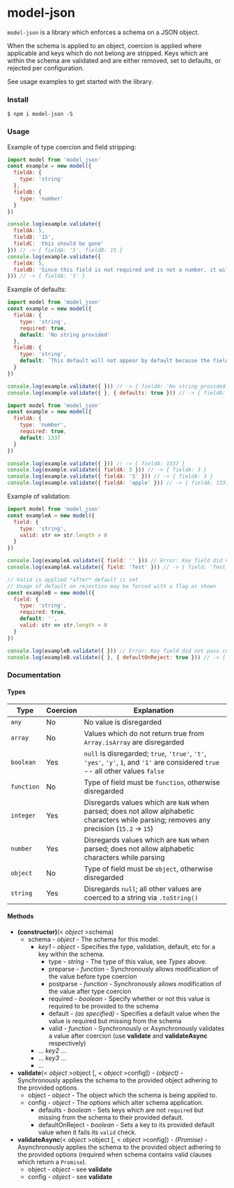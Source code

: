 # model-json
`model-json` is a library which enforces a schema on a JSON object.

When the schema is applied to an object, coercion is applied where applicable and keys which do not belong are stripped.
Keys which are within the schema are validated and are either removed, set to defaults, or rejected per configuration.

See usage examples to get started with the library.

### Install
```
$ npm i model-json -S
```

### Usage
Example of type coercion and field stripping:
```js
import model from 'model_json'
const example = new model({
  fieldA: {
    type: 'string'
  },
  fieldB: {
    type: 'number'
  }
})

console.log(example.validate({
  fieldA: 5,
  fieldB: '15',
  fieldC: 'this should be gone'
})) // -> { fieldA: '5', fieldB: 15 }
console.log(example.validate({
  fieldA: 5,
  fieldB: 'Since this field is not required and is not a number, it will be removed from the object.'
})) // -> { fieldA: '5' }
```

Example of defaults:
```js
import model from 'model_json'
const example = new model({
  fieldA: {
    type: 'string',
    required: true,
    default: 'No string provided'
  },
  fieldB: {
    type: 'string',
    default: `This default will not appear by default because the field is not required. This behavior is configurable via an option, as shown.`
  }
})

console.log(example.validate({ })) // -> { fieldA: 'No string provided' }
console.log(example.validate({ }, { defaults: true })) // -> { fieldA: 'No string provided', fieldB: 'This default <clip> ...' }
```

```js
import model from 'model_json'
const example = new model({
  fieldA: {
    type: 'number',
    required: true,
    default: 1337
  }
})

console.log(example.validate({ })) // -> { fieldA: 1337 }
console.log(example.validate({ fieldA: 3 })) // -> { fieldA: 3 }
console.log(example.validate({ fieldA: '3' })) // -> { fieldA: 3 }
console.log(example.validate({ fieldA: 'apple' })) // -> { fieldA: 1337 }
```

Example of validation:
```js
import model from 'model_json'
const exampleA = new model({
  field: {
    type: 'string',
    valid: str => str.length > 0
  }
})

console.log(exampleA.validate({ field: '' })) // Error: Key field did not pass custom valid test, ''.
console.log(exampleA.validate({ field: 'Test' })) // -> { field: 'Test' }

// Valid is applied *after* default is set
// Usage of default on rejection may be forced with a flag as shown
const exampleB = new model({
  field: {
    type: 'string',
    required: true,
    default: '',
    valid: str => str.length > 0
  }
})

console.log(exampleB.validate({ })) // Error: Key field did not pass custom valid test, ''.
console.log(exampleB.validate({ }, { defaultOnReject: true })) // -> { field: '' }
```

### Documentation
#### Types
Type | Coercion | Explanation
--- | --- | ---
`any` | No | No value is disregarded
`array` | No | Values which do not return true from `Array.isArray` are disregarded
`boolean` | Yes | `null` is disregarded; `true`, `'true'`, `'t'`, `'yes'`, `'y'`, `1`, and `'1'` are considered `true` -- all other values `false`
`function` | No | Type of field must be `function`, otherwise disregarded
`integer` | Yes | Disregards values which are `NaN` when parsed; does not allow alphabetic characters while parsing; removes any precision (`15.2` -> `15`)
`number` | Yes | Disregards values which are `NaN` when parsed; does not allow alphabetic characters while parsing
`object` | No | Type of field must be `object`, otherwise disregarded
`string` | Yes | Disregards `null`; all other values are coerced to a string via `.toString()`

#### Methods
* **(constructor)**(< _object_ >schema)
  - schema - _object_ - The schema for this model.
    - _key1_ - _object_ - Specifies the type, validation, default, etc for a key within the schema.
      - type - _string_ - The type of this value, see *Types* above.
      - preparse - _function_ - Synchronously allows modification of the value before type coercion
      - postparse - _function_ - Synchronously allows modification of the value after type coercion
      - required - _boolean_ - Specify whether or not this value is required to be provided to the schema
      - default - _(as specified)_ - Specifies a default value when the value is required but missing from the schema
      - valid - _function_ - Synchronously or Asynchronously validates a value after coercion (use **validate** and **validateAsync** respectively)
    - ... _key2_ ...
    - ... _key3_ ...
    - ...
* **validate**(< _object_ >object [, < _object_ >config]) - _(object)_ - Synchronously applies the schema to the provided object adhering to the provided options.
  - object - _object_ - The object which the schema is being applied to.
  - config - _object_ - The options which alter schema application.
    - defaults - _boolean_ - Sets keys which are not `required` but missing from the schema to their provided default.
    - defaultOnReject - _boolean_ - Sets a key to its provided default value when it fails its `valid` check.
* **validateAsync**(< _object_ >object [, < _object_ >config]) - _(Promise)_ - Asynchronously applies the schema to the provided object adhering to the provided options (required when schema contains valid clauses which return a `Promise`).
  - object - _object_ - see **validate**
  - config - _object_ - see **validate**
